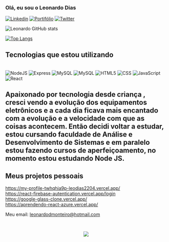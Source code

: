 ### Olá, eu sou o Leonardo Dias

[![Linkedin](https://img.shields.io/badge/LinkedIn-0077B5?style=for-the-badge&logo=linkedin&logoColor=white)](https://www.linkedin.com/in/leonardo-dias-monteiro-54642264/)
[![Portifólio](https://img.shields.io/badge/website-000000?style=for-the-badge&logo=About.me&logoColor=white)](https://my-profile-twhqhia9p-leodias2204.vercel.app/)
[![Twitter](https://img.shields.io/badge/Twitter-1DA1F2?style=for-the-badge&logo=twitter&logoColor=white)](https://twitter.com/LeonardoDiasmo6)

![Leonardo GitHub stats](https://github-readme-stats.vercel.app/api?username=Leodias2204&show_icons=true&theme=tokyonight)

[![Top Langs](https://github-readme-stats.vercel.app/api/top-langs/?username=Leodias2204)](https://github.com/anuraghazra/github-readme-stats)

## Tecnologias que estou utilizando

<div style="display: inline block"></br>
<img align="center" alt="NodeJS" src= "https://img.shields.io/badge/Node.js-43853D?style=for-the-badge&logo=node.js&logoColor=white"/>
<img align="center" alt="Express" src= "https://img.shields.io/badge/Express.js-404D59?style=for-the-badge"/>
<img align="center" alt="MySQL" src= "https://img.shields.io/badge/MySQL-00000F?style=for-the-badge&logo=mysql&logoColor=white"/>
<img align="center" alt="MySQL" src= "https://img.shields.io/badge/sequelize-323330?style=for-the-badge&logo=sequelize&logoColor=blue"/>
<img align="center" alt="HTML5" src= "https://img.shields.io/badge/HTML5-E34F26?style=for-the-badge&logo=html5&logoColor=white"/>
<img align="center" alt="CSS" src= "https://img.shields.io/badge/CSS-239120?&style=for-the-badge&logo=css3&logoColor=white"/>
<img align="center" alt="JavaScript" src= "https://img.shields.io/badge/JavaScript-F7DF1E?style=for-the-badge&logo=javascript&logoColor=black"/>
<img align="center" alt="React" src= "https://img.shields.io/badge/React-20232A?style=for-the-badge&logo=react&logoColor=61DAFB"/>

</div>

## Apaixonado por tecnologia desde criança , cresci vendo a evolução dos equipamentos eletrônicos e a cada dia ficava mais encantado com a evolução e a velocidade com que as coisas acontecem. Então decidi voltar a estudar, estou cursando faculdade de Análise e Desenvolvimento de Sistemas e em paralelo estou fazendo cursos de aperfeiçoamento, no momento estou estudando Node JS.

## Meus projetos pessoais

https://my-profile-twhqhia9p-leodias2204.vercel.app/  </br>
https://react-firebase-autentication.vercel.app/login </br>
https://google-glass-clone.vercel.app/ </br>
https://aprendendo-react-azure.vercel.app/ </br>


Meu email: leonardodmonteiro@hotmail.com

</br>
<p align="center"> <img align="center" src="https://profile-counter.glitch.me/Leodias2204/count.svg" /> </p>
